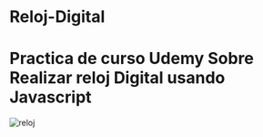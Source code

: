 # Reloj-Digital
# Practica de curso Udemy Sobre Realizar reloj Digital usando Javascript
![reloj](https://user-images.githubusercontent.com/52723118/191795297-521f9712-3d6f-4101-98b2-869a2b8ba6a8.png)
